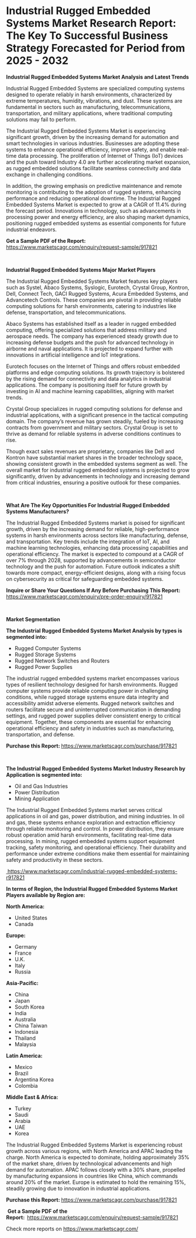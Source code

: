 <p><h1>Industrial Rugged Embedded Systems Market Research Report: The Key To Successful Business Strategy Forecasted for Period from 2025 - 2032</h1></p><p><strong>Industrial Rugged Embedded Systems Market Analysis and Latest Trends</strong></p>
<p><p>Industrial Rugged Embedded Systems are specialized computing systems designed to operate reliably in harsh environments, characterized by extreme temperatures, humidity, vibrations, and dust. These systems are fundamental in sectors such as manufacturing, telecommunications, transportation, and military applications, where traditional computing solutions may fail to perform.</p><p>The Industrial Rugged Embedded Systems Market is experiencing significant growth, driven by the increasing demand for automation and smart technologies in various industries. Businesses are adopting these systems to enhance operational efficiency, improve safety, and enable real-time data processing. The proliferation of Internet of Things (IoT) devices and the push toward Industry 4.0 are further accelerating market expansion, as rugged embedded solutions facilitate seamless connectivity and data exchange in challenging conditions.</p><p>In addition, the growing emphasis on predictive maintenance and remote monitoring is contributing to the adoption of rugged systems, enhancing performance and reducing operational downtime. The Industrial Rugged Embedded Systems Market is expected to grow at a CAGR of 11.4% during the forecast period. Innovations in technology, such as advancements in processing power and energy efficiency, are also shaping market dynamics, positioning rugged embedded systems as essential components for future industrial endeavors.</p></p>
<p><strong>Get a Sample PDF of the Report:&nbsp;</strong> <a href="https://www.marketscagr.com/enquiry/request-sample/917821?utm_campaign=3192&utm_medium=2&utm_source=Github&utm_content=ia&utm_term=07032025&utm_id=industrial-rugged-embedded-systems">https://www.marketscagr.com/enquiry/request-sample/917821</a></p>
<p>&nbsp;</p>
<p><strong>Industrial Rugged Embedded Systems Major Market Players</strong></p>
<p><p>The Industrial Rugged Embedded Systems Market features key players such as Systel, Abaco Systems, Syslogic, Eurotech, Crystal Group, Kontron, Dell, Connect Tech, GACI Rugged Systems, Acura Embedded Systems, and Advancetech Controls. These companies are pivotal in providing reliable computing solutions for harsh environments, catering to industries like defense, transportation, and telecommunications.</p><p>Abaco Systems has established itself as a leader in rugged embedded computing, offering specialized solutions that address military and aerospace needs. The company has experienced steady growth due to increasing defense budgets and the push for advanced technology in airborne and naval applications. It is projected to expand further with innovations in artificial intelligence and IoT integrations.</p><p>Eurotech focuses on the Internet of Things and offers robust embedded platforms and edge computing solutions. Its growth trajectory is bolstered by the rising demand for connectivity and data analytics in industrial applications. The company is positioning itself for future growth by investing in AI and machine learning capabilities, aligning with market trends.</p><p>Crystal Group specializes in rugged computing solutions for defense and industrial applications, with a significant presence in the tactical computing domain. The company’s revenue has grown steadily, fueled by increasing contracts from government and military sectors. Crystal Group is set to thrive as demand for reliable systems in adverse conditions continues to rise.</p><p>Though exact sales revenues are proprietary, companies like Dell and Kontron have substantial market shares in the broader technology space, showing consistent growth in the embedded systems segment as well. The overall market for industrial rugged embedded systems is projected to grow significantly, driven by advancements in technology and increasing demand from critical industries, ensuring a positive outlook for these companies.</p></p>
<p>&nbsp;</p>
<p><strong>What Are The Key Opportunities For Industrial Rugged Embedded Systems Manufacturers?</strong></p>
<p><p>The Industrial Rugged Embedded Systems market is poised for significant growth, driven by the increasing demand for reliable, high-performance systems in harsh environments across sectors like manufacturing, defense, and transportation. Key trends include the integration of IoT, AI, and machine learning technologies, enhancing data processing capabilities and operational efficiency. The market is expected to compound at a CAGR of over 7% through 2028, supported by advancements in semiconductor technology and the push for automation. Future outlook indicates a shift towards more compact, energy-efficient designs, along with a rising focus on cybersecurity as critical for safeguarding embedded systems.</p></p>
<p><strong>Inquire or Share Your Questions If Any Before Purchasing This Report:</strong> <a href="https://www.marketscagr.com/enquiry/pre-order-enquiry/917821?utm_campaign=3192&utm_medium=2&utm_source=Github&utm_content=ia&utm_term=07032025&utm_id=industrial-rugged-embedded-systems">https://www.marketscagr.com/enquiry/pre-order-enquiry/917821</a></p>
<p>&nbsp;</p>
<p><strong>Market Segmentation</strong></p>
<p><strong>The Industrial Rugged Embedded Systems Market Analysis by types is segmented into:</strong></p>
<p><ul><li>Rugged Computer Systems</li><li>Rugged Storage Systems</li><li>Rugged Network Switches and Routers</li><li>Rugged Power Supplies</li></ul></p>
<p><p>The industrial rugged embedded systems market encompasses various types of resilient technology designed for harsh environments. Rugged computer systems provide reliable computing power in challenging conditions, while rugged storage systems ensure data integrity and accessibility amidst adverse elements. Rugged network switches and routers facilitate secure and uninterrupted communication in demanding settings, and rugged power supplies deliver consistent energy to critical equipment. Together, these components are essential for enhancing operational efficiency and safety in industries such as manufacturing, transportation, and defense.</p></p>
<p><strong>Purchase this Report:&nbsp;</strong><a href="https://www.marketscagr.com/purchase/917821?utm_campaign=3192&utm_medium=2&utm_source=Github&utm_content=ia&utm_term=07032025&utm_id=industrial-rugged-embedded-systems">https://www.marketscagr.com/purchase/917821</a></p>
<p>&nbsp;</p>
<p><strong>The Industrial Rugged Embedded Systems Market Industry Research by Application is segmented into:</strong></p>
<p><ul><li>Oil and Gas Industries</li><li>Power Distribution</li><li>Mining Application</li></ul></p>
<p><p>The Industrial Rugged Embedded Systems market serves critical applications in oil and gas, power distribution, and mining industries. In oil and gas, these systems enhance exploration and extraction efficiency through reliable monitoring and control. In power distribution, they ensure robust operation amid harsh environments, facilitating real-time data processing. In mining, rugged embedded systems support equipment tracking, safety monitoring, and operational efficiency. Their durability and performance under extreme conditions make them essential for maintaining safety and productivity in these sectors.</p></p>
<p><a href="https://www.marketscagr.com/industrial-rugged-embedded-systems-r917821?utm_campaign=3192&utm_medium=2&utm_source=Github&utm_content=ia&utm_term=07032025&utm_id=industrial-rugged-embedded-systems">&nbsp;https://www.marketscagr.com/industrial-rugged-embedded-systems-r917821</a></p>
<p><strong>In terms of Region, the Industrial Rugged Embedded Systems Market Players available by Region are:</strong></p>
<p>
    <p> <strong> North America: </strong>
        <ul>
            <li>United States</li>
            <li>Canada</li>
        </ul>
        </p> 
    <p> <strong> Europe: </strong>
        <ul>
            <li>Germany</li>
            <li>France</li>
            <li>U.K.</li>
            <li>Italy</li>
            <li>Russia</li>
        </ul>
        </p> 
    <p> <strong> Asia-Pacific: </strong>
        <ul>
            <li>China</li>
            <li>Japan</li>
            <li>South Korea</li>
            <li>India</li>
            <li>Australia</li>
            <li>China Taiwan</li>
            <li>Indonesia</li>
            <li>Thailand</li>
            <li>Malaysia</li>
        </ul>
        </p> 
    <p> <strong> Latin America: </strong>
        <ul>
            <li>Mexico</li>
            <li>Brazil</li>
            <li>Argentina Korea</li>
            <li>Colombia</li>
        </ul>
        </p> 
    <p> <strong> Middle East & Africa: </strong>
        <ul>
            <li>Turkey</li>
            <li>Saudi</li>
            <li>Arabia</li>
            <li>UAE</li>
            <li>Korea</li>
        </ul>
    </p>
    </p>
<p><p>The Industrial Rugged Embedded Systems Market is experiencing robust growth across various regions, with North America and APAC leading the charge. North America is expected to dominate, holding approximately 35% of the market share, driven by technological advancements and high demand for automation. APAC follows closely with a 30% share, propelled by manufacturing expansions in countries like China, which commands around 20% of the market. Europe is estimated to hold the remaining 15%, steadily growing due to innovation in industrial applications.</p></p>
<p><strong>Purchase this Report: </strong><a href="https://www.marketscagr.com/purchase/917821?utm_campaign=3192&utm_medium=2&utm_source=Github&utm_content=ia&utm_term=07032025&utm_id=industrial-rugged-embedded-systems">https://www.marketscagr.com/purchase/917821</a></p>
<p>&nbsp;<strong>Get a Sample PDF of the Report:&nbsp;&nbsp;</strong><a href="https://www.marketscagr.com/enquiry/request-sample/917821?utm_campaign=3192&utm_medium=2&utm_source=Github&utm_content=ia&utm_term=07032025&utm_id=industrial-rugged-embedded-systems">https://www.marketscagr.com/enquiry/request-sample/917821</a></p>
<p><strong></strong></p>
<p>Check more reports on <a href="https://www.marketscagr.com/?utm_campaign=3192&utm_medium=2&utm_source=Github&utm_content=ia&utm_term=07032025&utm_id=industrial-rugged-embedded-systems">https://www.marketscagr.com/</a></p>